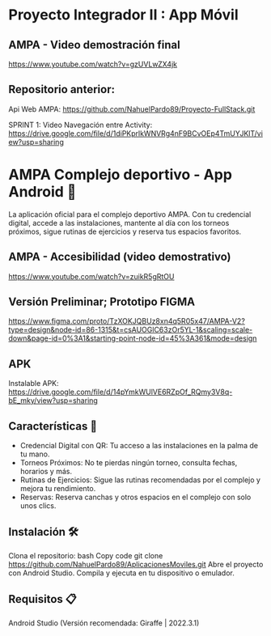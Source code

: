 # Proyecto Integrador II : App Móvil

## AMPA - Video demostración final
https://www.youtube.com/watch?v=gzUVLwZX4jk


## Repositorio anterior:
Api Web AMPA: https://github.com/NahuelPardo89/Proyecto-FullStack.git

SPRINT 1: Video Navegación entre Activity:  https://drive.google.com/file/d/1diPKprlkWNVRg4nF9BCvOEp4TmUYJKlT/view?usp=sharing

# AMPA Complejo deportivo - App Android 📱
La aplicación oficial para el complejo deportivo AMPA. Con tu credencial digital, accede a las instalaciones, mantente al día con los torneos próximos, sigue rutinas de ejercicios y reserva tus espacios favoritos.

## AMPA - Accesibilidad (video demostrativo)

https://www.youtube.com/watch?v=zuikR5gRtOU

## Versión Preliminar; Prototipo FIGMA
https://www.figma.com/proto/TzXOKJQBUz8xn4q5R05x47/AMPA-V2?type=design&node-id=86-1315&t=csAUOGlC63zOr5YL-1&scaling=scale-down&page-id=0%3A1&starting-point-node-id=45%3A361&mode=design
## APK
Instalable APK: https://drive.google.com/file/d/14pYmkWUlVE6RZpOf_RQmy3V8q-bE_mky/view?usp=sharing
## Características 🌟
- Credencial Digital con QR: Tu acceso a las instalaciones en la palma de tu mano.
- Torneos Próximos: No te pierdas ningún torneo, consulta fechas, horarios y más.
- Rutinas de Ejercicios: Sigue las rutinas recomendadas por el complejo y mejora tu rendimiento.
- Reservas: Reserva canchas y otros espacios en el complejo con solo unos clics.
## Instalación 🛠️
Clona el repositorio:
bash
Copy code
git clone https://github.com/NahuelPardo89/AplicacionesMoviles.git
Abre el proyecto con Android Studio.
Compila y ejecuta en tu dispositivo o emulador.
## Requisitos 📋
Android Studio (Versión recomendada: Giraffe | 2022.3.1)
